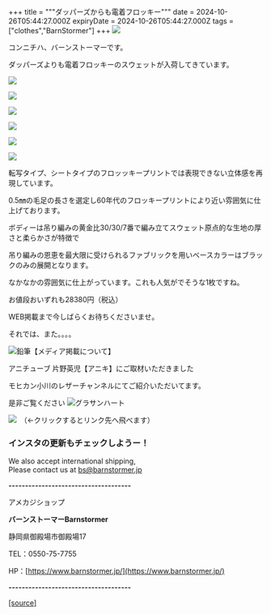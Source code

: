 +++
title = """ダッパーズからも電着フロッキー"""
date = 2024-10-26T05:44:27.000Z
expiryDate = 2024-10-26T05:44:27.000Z
tags = ["clothes","BarnStormer"]
+++
[![](https://stat.ameba.jp/user_images/20231023/16/barnstormer-go/b2/03/p/o0420015015354743273.png)](https://ameblo.jp/barnstormer-go/entry-12825670498.html)

コンニチハ、バーンストーマーです。

ダッパーズよりも電着フロッキーのスウェットが入荷してきています。

[![](https://stat.ameba.jp/user_images/20241026/14/barnstormer-go/10/32/j/o0640064015502380289.jpg)](https://stat.ameba.jp/user_images/20241026/14/barnstormer-go/10/32/j/o0640064015502380289.jpg)

[![](https://stat.ameba.jp/user_images/20241026/14/barnstormer-go/ef/24/j/o0466070015502380283.jpg)](https://stat.ameba.jp/user_images/20241026/14/barnstormer-go/ef/24/j/o0466070015502380283.jpg)

[![](https://stat.ameba.jp/user_images/20241026/14/barnstormer-go/47/1e/j/o0640064015502380286.jpg)](https://stat.ameba.jp/user_images/20241026/14/barnstormer-go/47/1e/j/o0640064015502380286.jpg)

[![](https://stat.ameba.jp/user_images/20241026/14/barnstormer-go/2b/f6/j/o0466070015502380281.jpg)](https://stat.ameba.jp/user_images/20241026/14/barnstormer-go/2b/f6/j/o0466070015502380281.jpg)

[![](https://stat.ameba.jp/user_images/20241026/14/barnstormer-go/1d/2d/j/o0640064015502380288.jpg)](https://stat.ameba.jp/user_images/20241026/14/barnstormer-go/1d/2d/j/o0640064015502380288.jpg)

[![](https://stat.ameba.jp/user_images/20241026/14/barnstormer-go/0d/9d/j/o0466070015502380278.jpg)](https://stat.ameba.jp/user_images/20241026/14/barnstormer-go/0d/9d/j/o0466070015502380278.jpg)

転写タイプ、シートタイプのフロッッキープリントでは表現できない立体感を再現しています。

0.5㎜の毛足の長さを選定し60年代のフロッキープリントにより近い雰囲気に仕上げております。

ボディーは吊り編みの黄金比30/30/7番で編み立てスウェット原点的な生地の厚さと柔らかさが特徴で  
  
吊り編みの恩恵を最大限に受けられるファブリックを用いベースカラーはブラックのみの展開となります。

なかなかの雰囲気に仕上がっています。これも人気がでそうな1枚ですね。

お値段おいずれも28380円（税込）

WEB掲載まで今しばらくお待ちくださいませ。

それでは、また。。。。

![鉛筆](https://stat100.ameba.jp/blog/ucs/img/char/char3/519.png)【メディア掲載について】

アニチューブ 片野英児【アニキ】にご取材いただきました

モヒカン小川のレザーチャンネルにてご紹介いただいてます。

是非ご覧ください ![グラサンハート](https://stat100.ameba.jp/blog/ucs/img/char/char3/148.png)

[![](https://stat.ameba.jp/user_images/20230412/16/barnstormer-go/6a/23/p/o0108010815269242493.png)](https://www.instagram.com/barnstormer_daily/)　（←クリックするとリンク先へ飛べます）

### インスタの更新もチェックしようー！

We also accept international shipping,  
Please contact us at bs@barnstormer.jp

**\-------------------------------------**

アメカジショップ

**バーンストーマーBarnstormer**

静岡県御殿場市御殿場17

TEL：0550-75-7755

HP：[https://www.barnstormer.jp/](https://www.barnstormer.jp/)

**\-------------------------------------**

[[source]](https://ameblo.jp/barnstormer-go/entry-12872682646.html)
